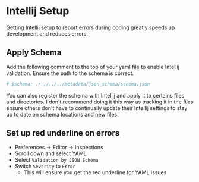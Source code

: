 # Intellij Setup

Getting Intellij setup to report errors during coding greatly speeds up development and reduces errors.

## Apply Schema

Add the following comment to the top of your yaml file to enable Intellij validation. Ensure the path to the schema 
is correct.
```yaml
# $schema: ./../../../metadata/json_schema/schema.json
```
You can also register the schema with Intellij and apply it to certains files and directories. I don't recommend doing
it this way as tracking it in the files ensure others don't have to continually update their Intellij settings to stay
up to date on schema locations and new files.

## Set up red underline on errors

- Preferences -> Editor -> Inspections
- Scroll down and select YAML
- Select `Validation by JSON Schema`
- Switch `Severity` to `Error`
  - This will ensure you get the red underline for YAML issues
